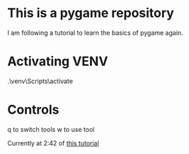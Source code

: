 # This is a pygame repository
I am following a tutorial to learn the basics of pygame again.


# Activating VENV
.\venv\Scripts\activate

# Controls
q to switch tools
w to use tool

Currently at 2:42 of [this tutorial](https://www.youtube.com/watch?v=T4IX36sP_0c)